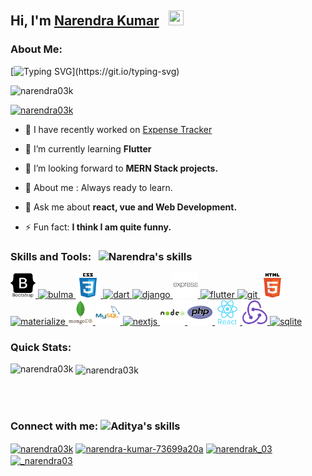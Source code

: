 ## Hi, I'm [Narendra Kumar](https://www.linkedin.com/in/narendra-kumar-73699a20a/) &nbsp; <img src="https://user-images.githubusercontent.com/87755170/184556521-557622be-bb3b-4393-a20c-7a5874983ee8.gif" width="24px" height="24px" />


### About Me:
[![Typing SVG](https://readme-typing-svg.herokuapp.com?font=Segoe+UI&color=%2358A6FF&vCenter=true&lines=I+am+a+Frontend+developer.;I+love+writing+React+codes.;I+am+a+web+designer.;I+can+help+you+with+your+project.)](https://git.io/typing-svg)


<p align="left"> <img src="https://komarev.com/ghpvc/?username=narendra03k&label=Profile%20views&color=0e75b6&style=flat" alt="narendra03k" /> </p>

<p align="left"> <a href="https://twitter.com/narendra03k" target="blank"><img src="https://img.shields.io/twitter/follow/narendra03k?logo=twitter&style=for-the-badge" alt="narendra03k" /></a> </p>

- 🔭 I have recently worked on [Expense Tracker](https://github.com/Narendra03K/Expense-Tracker)

- 🌱 I’m currently learning **Flutter**

- 👯 I’m looking forward to **MERN Stack projects.**

- 📝 About me : Always ready to learn.

- 💬 Ask me about **react, vue and Web Development.**

- ⚡ Fun fact: **I think I am quite funny.**

### Skills and Tools: &nbsp; <img alt="Narendra's skills" width="26px" height="26px" src="https://user-images.githubusercontent.com/87755170/184556702-1fd41654-cbd8-4066-b7cb-a90a12bdc5d1.gif" /> 
<p align="left"> <a href="https://getbootstrap.com" target="_blank" rel="noreferrer"> <img src="https://raw.githubusercontent.com/devicons/devicon/master/icons/bootstrap/bootstrap-plain-wordmark.svg" alt="bootstrap" width="40" height="40"/> </a> <a href="https://bulma.io/" target="_blank" rel="noreferrer"> <img src="https://raw.githubusercontent.com/gilbarbara/logos/804dc257b59e144eaca5bc6ffd16949752c6f789/logos/bulma.svg" alt="bulma" width="40" height="40"/> </a> <a href="https://www.w3schools.com/css/" target="_blank" rel="noreferrer"> <img src="https://raw.githubusercontent.com/devicons/devicon/master/icons/css3/css3-original-wordmark.svg" alt="css3" width="40" height="40"/> </a> <a href="https://dart.dev" target="_blank" rel="noreferrer"> <img src="https://www.vectorlogo.zone/logos/dartlang/dartlang-icon.svg" alt="dart" width="40" height="40"/> </a> <a href="https://www.djangoproject.com/" target="_blank" rel="noreferrer"> <img src="https://cdn.worldvectorlogo.com/logos/django.svg" alt="django" width="40" height="40"/> </a> <a href="https://expressjs.com" target="_blank" rel="noreferrer"> <img src="https://raw.githubusercontent.com/devicons/devicon/master/icons/express/express-original-wordmark.svg" alt="express" width="40" height="40"/> </a> <a href="https://flutter.dev" target="_blank" rel="noreferrer"> <img src="https://www.vectorlogo.zone/logos/flutterio/flutterio-icon.svg" alt="flutter" width="40" height="40"/> </a> <a href="https://git-scm.com/" target="_blank" rel="noreferrer"> <img src="https://www.vectorlogo.zone/logos/git-scm/git-scm-icon.svg" alt="git" width="40" height="40"/> </a> <a href="https://www.w3.org/html/" target="_blank" rel="noreferrer"> <img src="https://raw.githubusercontent.com/devicons/devicon/master/icons/html5/html5-original-wordmark.svg" alt="html5" width="40" height="40"/> </a>  <a href="https://materializecss.com/" target="_blank" rel="noreferrer"> <img src="https://raw.githubusercontent.com/prplx/svg-logos/5585531d45d294869c4eaab4d7cf2e9c167710a9/svg/materialize.svg" alt="materialize" width="40" height="40"/> </a> <a href="https://www.mongodb.com/" target="_blank" rel="noreferrer"> <img src="https://raw.githubusercontent.com/devicons/devicon/master/icons/mongodb/mongodb-original-wordmark.svg" alt="mongodb" width="40" height="40"/> </a> <a href="https://www.mysql.com/" target="_blank" rel="noreferrer"> <img src="https://raw.githubusercontent.com/devicons/devicon/master/icons/mysql/mysql-original-wordmark.svg" alt="mysql" width="40" height="40"/> </a> <a href="https://nextjs.org/" target="_blank" rel="noreferrer"> <img src="https://cdn.worldvectorlogo.com/logos/nextjs-2.svg" alt="nextjs" width="40" height="40"/> </a> <a href="https://nodejs.org" target="_blank" rel="noreferrer"> <img src="https://raw.githubusercontent.com/devicons/devicon/master/icons/nodejs/nodejs-original-wordmark.svg" alt="nodejs" width="40" height="40"/> </a> <a href="https://www.php.net" target="_blank" rel="noreferrer"> <img src="https://raw.githubusercontent.com/devicons/devicon/master/icons/php/php-original.svg" alt="php" width="40" height="40"/> </a> <a href="https://reactjs.org/" target="_blank" rel="noreferrer"> <img src="https://raw.githubusercontent.com/devicons/devicon/master/icons/react/react-original-wordmark.svg" alt="react" width="40" height="40"/> </a> <a href="https://redux.js.org" target="_blank" rel="noreferrer"> <img src="https://raw.githubusercontent.com/devicons/devicon/master/icons/redux/redux-original.svg" alt="redux" width="40" height="40"/> </a> <a href="https://www.sqlite.org/" target="_blank" rel="noreferrer"> <img src="https://www.vectorlogo.zone/logos/sqlite/sqlite-icon.svg" alt="sqlite" width="40" height="40"/> </a>  </p>

<h3 align="left">Quick Stats:</h3>

<p><img align="left" src="https://github-readme-stats.vercel.app/api/top-langs?username=narendra03k&&theme=dark&hide=TCL" alt="narendra03k" /></p>

<p>&nbsp;<img align="center" src="https://github-readme-stats.vercel.app/api?username=narendra03k&show_icons=true&theme=tokyonight&count_private=true&line_height=33" alt="narendra03k" /></p>


<br/>
<br/>

### Connect with me: <img alt="Aditya's skills" width="64px" height="30px" src="https://user-images.githubusercontent.com/87755170/184556805-158da890-3181-4a36-a6e0-9dbd1b0d07ac.gif" />
<p align="left">
<a href="https://twitter.com/narendra03k" target="blank"><img align="center" src="https://raw.githubusercontent.com/rahuldkjain/github-profile-readme-generator/master/src/images/icons/Social/twitter.svg" alt="narendra03k" height="30" width="40" /></a>
<a href="https://linkedin.com/in/narendra-kumar-73699a20a" target="blank"><img align="center" src="https://raw.githubusercontent.com/rahuldkjain/github-profile-readme-generator/master/src/images/icons/Social/linked-in-alt.svg" alt="narendra-kumar-73699a20a" height="30" width="40" /></a>
<a href="https://www.hackerrank.com/narendrak_03" target="blank"><img align="center" src="https://raw.githubusercontent.com/rahuldkjain/github-profile-readme-generator/master/src/images/icons/Social/hackerrank.svg" alt="narendrak_03" height="30" width="40" /></a>
<a href="https://instagram.com" target="blank"><img align="center" src="https://raw.githubusercontent.com/rahuldkjain/github-profile-readme-generator/master/src/images/icons/Social/instagram.svg" alt="_narendra03" height="30" width="40" /></a>

</p>
